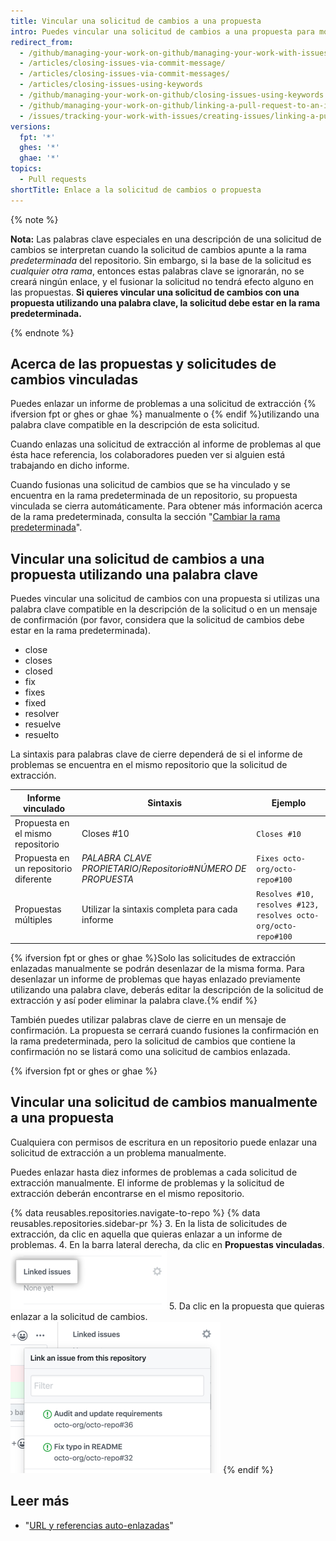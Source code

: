 ```yaml
---
title: Vincular una solicitud de cambios a una propuesta
intro: Puedes vincular una solicitud de cambios a una propuesta para mostrar que una solución está en progreso y para cerrar automáticamente la propuesta cuando se fusione la solicitud de cambios.
redirect_from:
  - /github/managing-your-work-on-github/managing-your-work-with-issues-and-pull-requests/linking-a-pull-request-to-an-issue
  - /articles/closing-issues-via-commit-message/
  - /articles/closing-issues-via-commit-messages/
  - /articles/closing-issues-using-keywords
  - /github/managing-your-work-on-github/closing-issues-using-keywords
  - /github/managing-your-work-on-github/linking-a-pull-request-to-an-issue
  - /issues/tracking-your-work-with-issues/creating-issues/linking-a-pull-request-to-an-issue
versions:
  fpt: '*'
  ghes: '*'
  ghae: '*'
topics:
  - Pull requests
shortTitle: Enlace a la solicitud de cambios o propuesta
---
```


{% note %}

**Nota:** Las palabras clave especiales en una descripción de una solicitud de cambios se interpretan cuando la solicitud de cambios apunte a la rama *predeterminada* del repositorio. Sin embargo, si la base de la solicitud es *cualquier otra rama*, entonces estas palabras clave se ignorarán, no se creará ningún enlace, y el fusionar la solicitud no tendrá efecto alguno en las propuestas. **Si quieres vincular una solicitud de cambios con una propuesta utilizando una palabra clave, la solicitud debe estar en la rama predeterminada.**

{% endnote %}

## Acerca de las propuestas y solicitudes de cambios vinculadas

Puedes enlazar un informe de problemas a una solicitud de extracción {% ifversion fpt or ghes or ghae %} manualmente o {% endif %}utilizando una palabra clave compatible en la descripción de esta solicitud.

Cuando enlazas una solicitud de extracción al informe de problemas al que ésta hace referencia, los colaboradores pueden ver si alguien está trabajando en dicho informe.

Cuando fusionas una solicitud de cambios que se ha vinculado y se encuentra en la rama predeterminada de un repositorio, su propuesta vinculada se cierra automáticamente. Para obtener más información acerca de la rama predeterminada, consulta la sección "[Cambiar la rama predeterminada](/github/administering-a-repository/changing-the-default-branch)".

## Vincular una solicitud de cambios a una propuesta utilizando una palabra clave

Puedes vincular una solicitud de cambios con una propuesta si utilizas una palabra clave compatible en la descripción de la solicitud o en un mensaje de confirmación (por favor, considera que la solicitud de cambios debe estar en la rama predeterminada).

* close
* closes
* closed
* fix
* fixes
* fixed
* resolver
* resuelve
* resuelto

La sintaxis para palabras clave de cierre dependerá de si el informe de problemas se encuentra en el mismo repositorio que la solicitud de extracción.

| Informe vinculado                     | Sintaxis                                                          | Ejemplo                                                        |
| ------------------------------------- | ----------------------------------------------------------------- | -------------------------------------------------------------- |
| Propuesta en el mismo repositorio     | Closes #10                                                        | `Closes #10`                                                   |
| Propuesta en un repositorio diferente | *PALABRA CLAVE* *PROPIETARIO*/*Repositorio*#*NÚMERO DE PROPUESTA* | `Fixes octo-org/octo-repo#100`                                 |
| Propuestas múltiples                  | Utilizar la sintaxis completa para cada informe                   | `Resolves #10, resolves #123, resolves octo-org/octo-repo#100` |

{% ifversion fpt or ghes or ghae %}Solo las solicitudes de extracción enlazadas manualmente se podrán desenlazar de la misma forma. Para desenlazar un informe de problemas que hayas enlazado previamente utilizando una palabra clave, deberás editar la descripción de la solicitud de extracción y así poder eliminar la palabra clave.{% endif %}

También puedes utilizar palabras clave de cierre en un mensaje de confirmación. La propuesta se cerrará cuando fusiones la confirmación en la rama predeterminada, pero la solicitud de cambios que contiene la confirmación no se listará como una solicitud de cambios enlazada.


{% ifversion fpt or ghes or ghae %}
## Vincular una solicitud de cambios manualmente a una propuesta

Cualquiera con permisos de escritura en un repositorio puede enlazar una solicitud de extracción a un problema manualmente.

Puedes enlazar hasta diez informes de problemas a cada solicitud de extracción manualmente. El informe de problemas y la solicitud de extracción deberán encontrarse en el mismo repositorio.

{% data reusables.repositories.navigate-to-repo %}
{% data reusables.repositories.sidebar-pr %}
3. En la lista de solicitudes de extracción, da clic en aquella que quieras enlazar a un informe de problemas.
4. En la barra lateral derecha, da clic en **Propuestas vinculadas**. ![Informes de problemas enlazados en la barra lateral derecha](/assets/images/help/pull_requests/linked-issues.png)
5. Da clic en la propuesta que quieras enlazar a la solicitud de cambios. ![Menú desplegable para enlazar un informe de problemas](/assets/images/help/pull_requests/link-issue-drop-down.png)
{% endif %}

## Leer más

- "[URL y referencias auto-enlazadas](/articles/autolinked-references-and-urls/#issues-and-pull-requests)"
